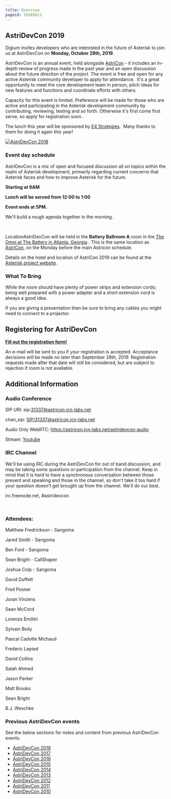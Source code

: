 ```yaml
---
title: Overview
pageid: 20185811
---
```


AstriDevCon 2019
----------------

Digium invites developers who are interested in the future of Asterisk to join us at AstriDevCon on **Monday, October 28th, 2019**.

AstriDevCon is an annual event, held alongside [AstriCon](http://www.asterisk.org/community/astricon-user-conference) - it includes an in-depth review of progress made in the past year and an open discussion about the future direction of the project. The event is free and open for any active Asterisk community developer to apply for attendance.  It's a great opportunity to meet the core development team in person, pitch ideas for new features and functions and coordinate efforts with others.

Capacity for this event is limited. Preference will be made for those who are active and participating in the Asterisk development community by contributing, reviewing, testing and so forth. Otherwise it's first come first serve, so apply for registration soon.

The lunch this year will be sponsored by [E4 Strategies](https://www.e4strategies.com/).  Many thanks to them for doing it again this year!

[![AstriDevCon 2018](image2019-9-26-16:32:35.png)](https://www.e4strategies.com/)

### Event day schedule

  
AstriDevCon is a mix of open and focused discussion all on topics within the realm of Asterisk development, primarily regarding current concerns that Asterisk faces and how to improve Asterisk for the future.

**Starting at 9AM**

****Lunch will be served from 12:00 to 1:00****

**Event ends at 5PM.**

We'll build a rough agenda together in the morning.

 

LocationAstriDevCon will be held in the **Battery Ballroom A** room in the [The Omni at The Battery in Atlanta, Georgia](http://www.asterisk.org/community/astricon-user-conference/when-where) . This is the same location as [AstriCon](http://www.asterisk.org/community/astricon-user-conference/when-where), on the Monday before the main Astricon schedule.

Details on the hotel and location of AstriCon 2019 can be found at the [Asterisk project website](http://www.asterisk.org/community/astricon-user-conference).

### What To Bring

While the room should have plenty of power strips and extension cords; being well prepared with a power adapter and a short extension cord is always a good idea.

If you are giving a presentation then be sure to bring any cables you might need to connect to a projector.

Registering for AstriDevCon
---------------------------

**[Fill out the registration form!](https://forms.gle/nBQ2FuJZVAK2MZah7)**

An e-mail will be sent to you if your registration is accepted. Acceptance decisions will be made no later than September 28th, 2019. Registration requests made after that date will still be considered, but are subject to rejection if room is not available.

Additional Information
----------------------

### Audio Conference

SIP URI: sip:31337@astricon.jcn-labs.net

chan_sip: [SIP/31337@astricon.jcn-labs.net](mailto:SIP/31337@astricon.jcn-labs.net)

Audio Only WebRTC: <https://astricon.jcn-labs.net/astridevcon-audio>

Stream: [Youtube](https://youtu.be/SV-BG9n4mpE)

### IRC Channel

We'll be using IRC during the AstriDevCon for out of band discussion, and may be taking some questions or participation from the channel. Keep in mind that it is hard to have a synchronous conversation between those present and speaking and those in the channel, so don't take it too hard if your question doesn't get brought up from the channel. We'll do our best.

irc.freenode.net, #astridevcon

 

### Attendees:

Matthew Fredrickson - Sangoma

Jared Smith - Sangoma

Ben Ford - Sangoma

Sean Bright - CallShaper

Joshua Colp - Sangoma

David Duffett

Fred Posner

Joran Vinzens

Sean McCord

Lorenzo Emilitri

Sylvain Boily

Pascal Cadotte Michaud

Frederic Lepied

Danid Collins

Salah Ahmed

Jason Parker

Matt Brooks

Sean Bright

B.J. Weschke

### Previous AstriDevCon events

See the below sections for notes and content from previous AstriDevCon events.

* [AstriDevCon 2018](/Development/Roadmap/AstriDevCon-2018)
* [AstriDevCon 2017](/Development/Roadmap/AstriDevCon-2017)
* [AstriDevCon 2016](/Development/Roadmap/AstriDevCon-2016)
* [AstriDevCon 2015](/Development/Roadmap/AstriDevCon-2015)
* [AstriDevCon 2014](/Development/Roadmap/AstriDevCon-2014)
* [AstriDevCon 2013](/Development/Roadmap/AstriDevCon-2013)
* [AstriDevCon 2012](/Development/Roadmap/AstriDevCon-2012)
* [AstriDevCon 2011](/Development/Roadmap/AstriDevCon-2011)
* [AstriDevCon 2010](/Development/Roadmap/AstriDevCon-2010)
